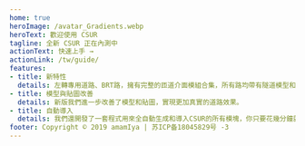 ```yaml
---
home: true
heroImage: /avatar_Gradients.webp
heroText: 歡迎使用 CSUR
tagline: 全新 CSUR 正在內測中
actionText: 快速上手 →
actionLink: /tw/guide/
features:
- title: 新特性
  details: 左轉專用道路、BRT路，擁有完整的匝道介面模組合集，所有路均帶有隧道模型和車道訓示等。
- title: 模型與貼圖改善
  details: 新版我們進一步改善了模型和貼圖，實現更加真實的道路效果。
- title: 自動導入
  details: 我們還開發了一套程式用來全自動生成和導入CSUR的所有模塊，你只要花幾分鐘就可以定制自己的CSUR路了。
footer: Copyright © 2019 amamIya | 苏ICP备18045829号 -3
---
```


<!-- <div class="footer">
    <p align="center">Copyright © 2019 amamIya</p>
    <p>苏ICP备18045829号 -3</p>
</div>
-->
